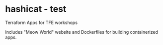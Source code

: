 # hashicat - test
Terraform Apps for TFE workshops

Includes "Meow World" website and Dockerfiles for building containerized apps.
